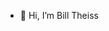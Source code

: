 - 👋 Hi, I’m Bill Theiss

<!---
BillTheiss/BillTheiss is a ✨ special ✨ repository because its `README.md` (this file) appears on your GitHub profile.
You can click the Preview link to take a look at your changes.
--->
